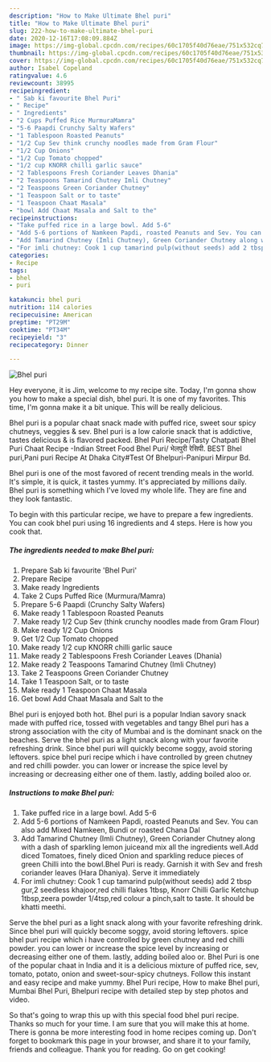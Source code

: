 ```yaml
---
description: "How to Make Ultimate Bhel puri"
title: "How to Make Ultimate Bhel puri"
slug: 222-how-to-make-ultimate-bhel-puri
date: 2020-12-16T17:08:09.884Z
image: https://img-global.cpcdn.com/recipes/60c1705f40d76eae/751x532cq70/bhel-puri-recipe-main-photo.jpg
thumbnail: https://img-global.cpcdn.com/recipes/60c1705f40d76eae/751x532cq70/bhel-puri-recipe-main-photo.jpg
cover: https://img-global.cpcdn.com/recipes/60c1705f40d76eae/751x532cq70/bhel-puri-recipe-main-photo.jpg
author: Isabel Copeland
ratingvalue: 4.6
reviewcount: 38995
recipeingredient:
- " Sab ki favourite Bhel Puri"
- " Recipe"
- " Ingredients"
- "2 Cups Puffed Rice MurmuraMamra"
- "5-6 Paapdi Crunchy Salty Wafers"
- "1 Tablespoon Roasted Peanuts"
- "1/2 Cup Sev think crunchy noodles made from Gram Flour"
- "1/2 Cup Onions"
- "1/2 Cup Tomato chopped"
- "1/2 cup KNORR chilli garlic sauce"
- "2 Tablespoons Fresh Coriander Leaves Dhania"
- "2 Teaspoons Tamarind Chutney Imli Chutney"
- "2 Teaspoons Green Coriander Chutney"
- "1 Teaspoon Salt or to taste"
- "1 Teaspoon Chaat Masala"
- "bowl Add Chaat Masala and Salt to the"
recipeinstructions:
- "Take puffed rice in a large bowl. Add 5-6"
- "Add 5-6 portions of Namkeen Papdi, roasted Peanuts and Sev. You can also add Mixed Namkeen, Bundi or roasted Chana Dal"
- "Add Tamarind Chutney (Imli Chutney), Green Coriander Chutney along with a dash of sparkling lemon juiceand mix all the ingredients well.Add diced Tomatoes, finely diced Onion and sparkling reduce pieces of green Chilli into the bowl.Bhel Puri is ready. Garnish it with Sev and fresh coriander leaves (Hara Dhaniya). Serve it immediately"
- "For imli chutney: Cook 1 cup tamarind pulp(without seeds) add 2 tbsp gur,2 seedless khajoor,red chilli flakes 1tbsp, Knorr Chilli Garlic Ketchup 1tbsp,zeera powder 1/4tsp,red colour a pinch,salt to taste. It should be khatti meethi."
categories:
- Recipe
tags:
- bhel
- puri

katakunci: bhel puri 
nutrition: 114 calories
recipecuisine: American
preptime: "PT29M"
cooktime: "PT34M"
recipeyield: "3"
recipecategory: Dinner

---
```



![Bhel puri](https://img-global.cpcdn.com/recipes/60c1705f40d76eae/751x532cq70/bhel-puri-recipe-main-photo.jpg)

Hey everyone, it is Jim, welcome to my recipe site. Today, I'm gonna show you how to make a special dish, bhel puri. It is one of my favorites. This time, I'm gonna make it a bit unique. This will be really delicious.

Bhel puri is a popular chaat snack made with puffed rice, sweet sour spicy chutneys, veggies &amp; sev. Bhel puri is a low calorie snack that is addictive, tastes delicious &amp; is flavored packed. Bhel Puri Recipe/Tasty Chatpati Bhel Puri Chaat Recipe -Indian Street Food Bhel Puri/ भेलपुरी रेसिपी. BEST Bhel puri,Pani puri Recipe At Dhaka City#Test Of Bhelpuri-Panipuri Mirpur Bd.

Bhel puri is one of the most favored of recent trending meals in the world. It's simple, it is quick, it tastes yummy. It's appreciated by millions daily. Bhel puri is something which I've loved my whole life. They are fine and they look fantastic.


To begin with this particular recipe, we have to prepare a few ingredients. You can cook bhel puri using 16 ingredients and 4 steps. Here is how you cook that.

<!--inarticleads1-->

##### The ingredients needed to make Bhel puri:

1. Prepare  Sab ki favourite &#39;Bhel Puri&#39;
1. Prepare  Recipe
1. Make ready  Ingredients
1. Take 2 Cups Puffed Rice (Murmura/Mamra)
1. Prepare 5-6 Paapdi (Crunchy Salty Wafers)
1. Make ready 1 Tablespoon Roasted Peanuts
1. Make ready 1/2 Cup Sev (think crunchy noodles made from Gram Flour)
1. Make ready 1/2 Cup Onions
1. Get 1/2 Cup Tomato chopped
1. Make ready 1/2 cup KNORR chilli garlic sauce
1. Make ready 2 Tablespoons Fresh Coriander Leaves (Dhania)
1. Make ready 2 Teaspoons Tamarind Chutney (Imli Chutney)
1. Take 2 Teaspoons Green Coriander Chutney
1. Take 1 Teaspoon Salt, or to taste
1. Make ready 1 Teaspoon Chaat Masala
1. Get bowl Add Chaat Masala and Salt to the


Bhel puri is enjoyed both hot. Bhel puri is a popular Indian savory snack made with puffed rice, tossed with vegetables and tangy Bhel puri has a strong association with the city of Mumbai and is the dominant snack on the beaches. Serve the bhel puri as a light snack along with your favorite refreshing drink. Since bhel puri will quickly become soggy, avoid storing leftovers. spice bhel puri recipe which i have controlled by green chutney and red chilli powder. you can lower or increase the spice level by increasing or decreasing either one of them. lastly, adding boiled aloo or. 

<!--inarticleads2-->

##### Instructions to make Bhel puri:

1. Take puffed rice in a large bowl. Add 5-6
1. Add 5-6 portions of Namkeen Papdi, roasted Peanuts and Sev. You can also add Mixed Namkeen, Bundi or roasted Chana Dal
1. Add Tamarind Chutney (Imli Chutney), Green Coriander Chutney along with a dash of sparkling lemon juiceand mix all the ingredients well.Add diced Tomatoes, finely diced Onion and sparkling reduce pieces of green Chilli into the bowl.Bhel Puri is ready. Garnish it with Sev and fresh coriander leaves (Hara Dhaniya). Serve it immediately
1. For imli chutney: Cook 1 cup tamarind pulp(without seeds) add 2 tbsp gur,2 seedless khajoor,red chilli flakes 1tbsp, Knorr Chilli Garlic Ketchup 1tbsp,zeera powder 1/4tsp,red colour a pinch,salt to taste. It should be khatti meethi.


Serve the bhel puri as a light snack along with your favorite refreshing drink. Since bhel puri will quickly become soggy, avoid storing leftovers. spice bhel puri recipe which i have controlled by green chutney and red chilli powder. you can lower or increase the spice level by increasing or decreasing either one of them. lastly, adding boiled aloo or. Bhel Puri is one of the popular chaat in India and it is a delicious mixture of puffed rice, sev, tomato, potato, onion and sweet-sour-spicy chutneys. Follow this instant and easy recipe and make yummy. Bhel Puri recipe, How to make Bhel puri, Mumbai Bhel Puri, Bhelpuri recipe with detailed step by step photos and video. 

So that's going to wrap this up with this special food bhel puri recipe. Thanks so much for your time. I am sure that you will make this at home. There is gonna be more interesting food in home recipes coming up. Don't forget to bookmark this page in your browser, and share it to your family, friends and colleague. Thank you for reading. Go on get cooking!
